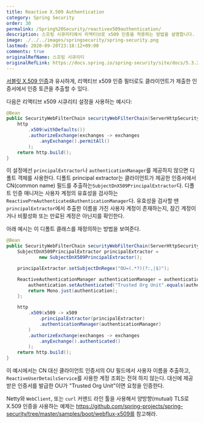 ```yaml
---
title: Reactive X.509 Authentication
category: Spring Security
order: 30
permalink: /Spring%20Security/reactivex509authentication/
description: 스프링 시큐리티에서 리액티브로 x509 인증을 적용하는 방법을 설명합니다. 공식 문서에 있는 "Reactive X.509 Authentication" 챕터를 한글로 번역한 문서입니다.
image: ./../../images/springsecurity/spring-security.png
lastmod: 2020-09-20T23:18:12+09:00
comments: true
originalRefName: 스프링 시큐리티
originalRefLink: https://docs.spring.io/spring-security/site/docs/5.3.2.RELEASE/reference/html5/#reactive-x509
---
```


[서블릿 X.509 인증](../authentication#1018-x509-authentication)과 유사하게, 리액티브 x509 인증 필터로도 클라이언트가 제출한 인증서에서 인증 토큰을 추출할 수 있다.

다음은 리액티브 x509 시큐리티 설정을 사용하는 예시다:

```java
@Bean
public SecurityWebFilterChain securityWebFilterChain(ServerHttpSecurity http) {
    http
        .x509(withDefaults())
        .authorizeExchange(exchanges -> exchanges
            .anyExchange().permitAll()
        );
    return http.build();
}
```

이 설정에선 `principalExtractor`나 `authenticationManager`를 제공하지 않으면 디폴트 객체를 사용한다. 디폴트 principal extractor는 클라이언트가 제공한 인증서에서 CN(common name) 필드를 추출하는`SubjectDnX509PrincipalExtractor`다. 디폴트 인증 매니저는 사용자 계정의 유효성을 검사하는 `ReactivePreAuthenticatedAuthenticationManager`다. 유효성을 검사할 땐 `principalExtractor`에서 추출한 이름을 가진 사용자 계정이 존재하는지, 잠긴 계정이거나 비활성화 또는 만료된 계정은 아닌지를 확인한다.

아래 예시는 이 디폴트 클래스를 재정의하는 방법을 보여준다.

```java
@Bean
public SecurityWebFilterChain securityWebFilterChain(ServerHttpSecurity http) {
    SubjectDnX509PrincipalExtractor principalExtractor =
            new SubjectDnX509PrincipalExtractor();

    principalExtractor.setSubjectDnRegex("OU=(.*?)(?:,|$)");

    ReactiveAuthenticationManager authenticationManager = authentication -> {
        authentication.setAuthenticated("Trusted Org Unit".equals(authentication.getName()));
        return Mono.just(authentication);
    };

    http
        .x509(x509 -> x509
            .principalExtractor(principalExtractor)
            .authenticationManager(authenticationManager)
        )
        .authorizeExchange(exchanges -> exchanges
            .anyExchange().authenticated()
        );
    return http.build();
}
```

이 예시에서는 CN 대신 클라이언트 인증서의 OU 필드에서 사용자 이름을 추출하고, `ReactiveUserDetailsService`를 사용한 계정 조회는 전혀 하지 않는다. 대신에 제공받은 인증서를 발급한 OU가 "Trusted Org Unit"이면 요청을 인증한다.

Netty와 `WebClient`, 또는 `curl` 커맨드 라인 툴을 사용해서 양방향(mutual) TLS로 X.509 인증을 사용하는 예제는 https://github.com/spring-projects/spring-security/tree/master/samples/boot/webflux-x509를 참고해라.